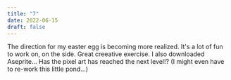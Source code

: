 ```yaml
---
title: "7"
date: 2022-06-15
draft: false
---
```

The direction for my easter egg is becoming more realized. It's a lot of fun to work on, on the side. Great creeative exercise. I also downloaded Aseprite... Has the pixel art has reached the next level!? (I might even have to re-work this little pond...)